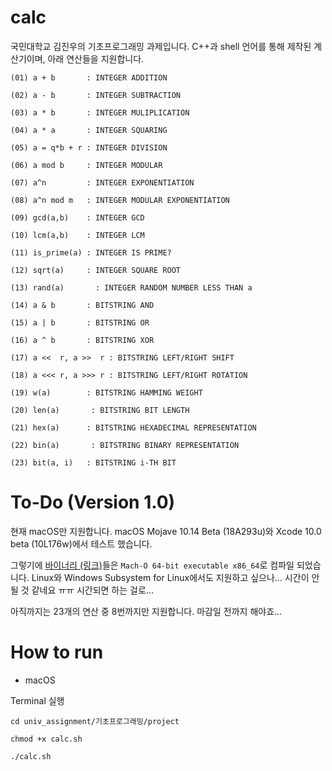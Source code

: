 # calc

국민대학교 김진우의 기초프로그래밍 과제입니다. C++과 shell 언어를 통해 제작된 계산기이며, 아래 연산들을 지원합니다.

    (01) a + b       : INTEGER ADDITION

    (02) a - b       : INTEGER SUBTRACTION

    (03) a * b       : INTEGER MULIPLICATION

    (04) a * a       : INTEGER SQUARING

    (05) a = q*b + r : INTEGER DIVISION

    (06) a mod b     : INTEGER MODULAR

    (07) a^n         : INTEGER EXPONENTIATION

    (08) a^n mod m   : INTEGER MODULAR EXPONENTIATION

    (09) gcd(a,b)    : INTEGER GCD

    (10) lcm(a,b)    : INTEGER LCM

    (11) is_prime(a) : INTEGER IS PRIME?

    (12) sqrt(a)     : INTEGER SQUARE ROOT

    (13) rand(a)       : INTEGER RANDOM NUMBER LESS THAN a

    (14) a & b       : BITSTRING AND

    (15) a | b       : BITSTRING OR

    (16) a ^ b       : BITSTRING XOR

    (17) a <<  r, a >>  r : BITSTRING LEFT/RIGHT SHIFT

    (18) a <<< r, a >>> r : BITSTRING LEFT/RIGHT ROTATION

    (19) w(a)        : BITSTRING HAMMING WEIGHT

    (20) len(a)       : BITSTRING BIT LENGTH

    (21) hex(a)      : BITSTRING HEXADECIMAL REPRESENTATION

    (22) bin(a)       : BITSTRING BINARY REPRESENTATION

    (23) bit(a, i)   : BITSTRING i-TH BIT

# To-Do (Version 1.0)

현재 macOS만 지원합니다. macOS Mojave 10.14 Beta (18A293u)와 Xcode 10.0 beta (10L176w)에서 테스트 했습니다.

그렇기에 [바이너리 (링크)](https://github.com/pookjw/univ_assignment/tree/master/기초프로그래밍/project/bin)들은 `Mach-O 64-bit executable x86_64`로 컴파일 되었습니다. Linux와 Windows Subsystem for Linux에서도 지원하고 싶으나... 시간이 안 될 것 같네요 ㅠㅠ 시간되면 하는 걸로...

아직까지는 23개의 연산 중 8번까지만 지원합니다. 마감일 전까지 해야죠...

# How to run

- macOS

Terminal 실행

`cd univ_assignment/기초프로그래밍/project`

`chmod +x calc.sh`

`./calc.sh`
